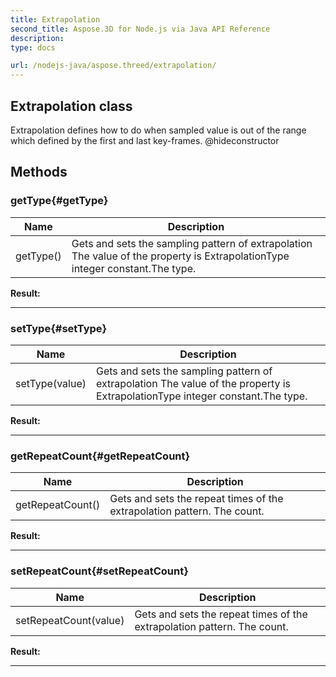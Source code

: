 ```yaml
---
title: Extrapolation 
second_title: Aspose.3D for Node.js via Java API Reference
description: 
type: docs

url: /nodejs-java/aspose.threed/extrapolation/
---
```

## Extrapolation class

  Extrapolation defines how to do when sampled value is out of the range which defined by the first and last key-frames.  @hideconstructor


## Methods

### getType{#getType}

| Name | Description |
| --- | --- |
| getType() | Gets and sets the sampling pattern of extrapolation The value of the property is ExtrapolationType integer constant.The type. | 

 **Result:**



---


### setType{#setType}

| Name | Description |
| --- | --- |
| setType(value) | Gets and sets the sampling pattern of extrapolation The value of the property is ExtrapolationType integer constant.The type. | 

 **Result:**



---


### getRepeatCount{#getRepeatCount}

| Name | Description |
| --- | --- |
| getRepeatCount() | Gets and sets the repeat times of the extrapolation pattern. The count. | 

 **Result:**



---


### setRepeatCount{#setRepeatCount}

| Name | Description |
| --- | --- |
| setRepeatCount(value) | Gets and sets the repeat times of the extrapolation pattern. The count. | 

 **Result:**



---



